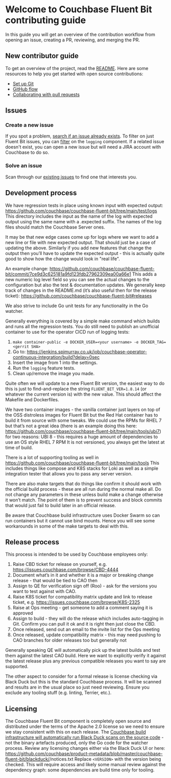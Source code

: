 # Welcome to Couchbase Fluent Bit contributing guide <!-- omit in toc -->

In this guide you will get an overview of the contribution workflow from opening an issue, creating a PR, reviewing, and merging the PR.

## New contributor guide

To get an overview of the project, read the [README](README.md). Here are some resources to help you get started with open source contributions:

- [Set up Git](https://docs.github.com/en/get-started/quickstart/set-up-git)
- [GitHub flow](https://docs.github.com/en/get-started/quickstart/github-flow)
- [Collaborating with pull requests](https://docs.github.com/en/github/collaborating-with-pull-requests)

## Issues

### Create a new issue

If you spot a problem, [search if an issue already exists](https://issues.couchbase.com/secure/RapidBoard.jspa?rapidView=125&view=planning). To filter on just Fluent Bit issues, you can [filter](https://issues.couchbase.com/issues/?jql=project%20%3D%20%22Couchbase%20Kubernetes%22%20AND%20component%20%3D%20logging) on  the `logging` component. If a related issue doesn't exist, you can open a new issue but will need a JIRA account with Couchbase to do so.

### Solve an issue

Scan through our [existing issues](https://issues.couchbase.com/issues/?jql=project%20%3D%20%22Couchbase%20Kubernetes%22%20AND%20component%20%3D%20logging) to find one that interests you.

## Development process
We have regression tests in place using known input with expected output: https://github.com/couchbase/couchbase-fluent-bit/tree/main/test/logs
This directory includes the input as the name of the log with expected output using the same name with a .expected suffix. The names of the log files should match the Couchbase Server ones.

It may be that new edge cases come up for logs where we want to add a new line or file with new expected output. That should just be a case of updating the above. Similarly if you add new features that change the output then you’ll have to update the expected output - this is actually quite good to show how the change would look in "real life".

An example change: https://github.com/couchbase/couchbase-fluent-bit/commit/7ce9d3c625181a9fd123fdb27962309ea00a66e1
This adds a new numeric log level field so you can see the actual changes to the configuration but also the test & documentation updates. We generally keep track of changes in the README.md (it’s also useful then for the release ticket): https://github.com/couchbase/couchbase-fluent-bit#releases

We also strive to include Go unit tests for any functionality in the Go watcher.

Generally everything is covered by a simple make command which builds and runs all the regression tests. You do still need to publish an unofficial container to use for the operator CICD run of logging tests:

1. `make container-public -e DOCKER_USER=<your username> -e DOCKER_TAG=<gerrit SHA>`
2. Go to: https://jenkins.spjmurray.co.uk/job/couchbase-operator-continuous-integration/build?delay=0sec
3. Insert the image from 1 into the settings.
4. Run the `logging` feature tests.
5. Clean up/remove the image you made.

Quite often we will update to a new Fluent Bit version, the easiest way to do this is just to find-and-replace the string `FLUENT_BIT_VER=1.8.14` (or whatever the current version is) with the new value. This should affect the Makefile and Dockerfiles.

We have two container images - the vanilla container just layers on top of the OSS distroless images for Fluent Bit but the Red Hat container has to build it from source with some tweaks. We could use the RPMs for RHEL 7 but that’s not a great idea (there is an example doing this here: https://github.com/couchbase/couchbase-fluent-bit/tree/main/tools/ubi7) for two reasons:
UBI 8 - this requires a huge amount of dependencies to use an OS style RHEL 7 RPM
It is not versioned, you always get the latest at time of build.

There is a lot of supporting tooling as well in https://github.com/couchbase/couchbase-fluent-bit/tree/main/tools
This includes things like compose and K8S stacks for Loki as well as a simple integration tester that allows you to pass any server version.

There are also make targets that do things like confirm it should work with the official build process - these are all run during the normal make all. Do not change any parameters in these unless build make a change otherwise it won’t match. The point of them is to prevent success and block commits that would just fail to build later in an official release.

Be aware that Couchbase build infrastructure uses Docker Swarm so can run containers but it cannot use bind mounts. Hence you will see some workarounds in some of the make targets to deal with this.

## Release process

This process is intended to be used by Couchbase employees only:

1. Raise CBD ticket for release on yourself, e.g. https://issues.couchbase.com/browse/CBD-4444
2. Document what’s in it and whether it is a major or breaking change release - that would be tied to CAO then
3. Assign to QE for verification sign off (Roo) - ask for the versions you want to test against with CAO.
4. Raise K8S ticket for compatibility matrix update and link to release ticket, e.g. https://issues.couchbase.com/browse/K8S-2325
5. Raise at Ops meeting - get someone to add a comment saying it is approved
6. Assign to build - they will do the release which includes auto-tagging in Git. Confirm you can pull it ok and it is right then just close the CBD.
7. Once released, send out an email to the invite list for the Ops meeting
8. Once released, update compatibility matrix - this may need pushing to CAO branches for older releases too but generally not

Generally speaking QE will automatically pick up the latest builds and test them against the latest CAO build. Here we want to explicitly verify it against the latest release plus any previous compatible releases you want to say are supported.

The other aspect to consider for a formal release is license checking via Black Duck but this is the standard Couchbase process. It will be scanned and results are in the usual place so just need reviewing. Ensure you exclude any tooling stuff (e.g. linting, Terrier, etc.).

## Licensing

The Couchbase Fluent Bit component is completely open source and distributed under the terms of the Apache 2.0 license so we need to ensure we stay consistent with this on each release.
The [Couchbase build infrastructure will automatically run Black Duck scans on the source code](https://hub.internal.couchbase.com/confluence/display/CR/Blackduck+Scanning+Process) - not the binary artefacts produced, only the Go code for the watcher process.
Review any licensing changes either via the Black Duck UI or here: https://github.com/couchbase/product-metadata/blob/master/couchbase-fluent-bit/blackduck/<VERSION>/notices.txt
Replace `<VERSION>` with the version being checked.
This will require access and likely some manual review against the dependency graph: some dependencies are build time only for tooling.